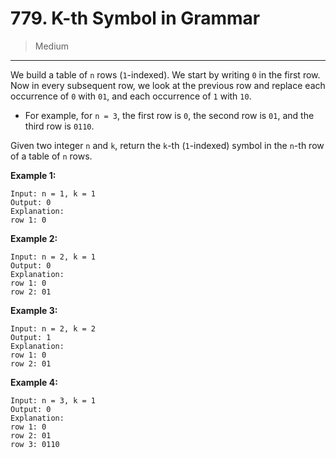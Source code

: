 # 779. K-th Symbol in Grammar

> Medium

------

We build a table of `n` rows (`1`-indexed). We start by writing `0` in the first row. Now in every subsequent row, we look at the previous row and replace each occurrence of `0` with `01`, and each occurrence of `1` with `10`.

- For example, for `n = 3`, the first row is `0`, the second row is `01`, and the third row is `0110`.

Given two integer `n` and `k`, return the `k`-th (`1`-indexed) symbol in the `n`-th row of a table of `n` rows.

**Example 1:**

```
Input: n = 1, k = 1
Output: 0
Explanation:
row 1: 0
```

**Example 2:**

```
Input: n = 2, k = 1
Output: 0
Explanation:
row 1: 0
row 2: 01
```

**Example 3:**

```
Input: n = 2, k = 2
Output: 1
Explanation:
row 1: 0
row 2: 01
```

**Example 4:**

```
Input: n = 3, k = 1
Output: 0
Explanation:
row 1: 0
row 2: 01
row 3: 0110
```